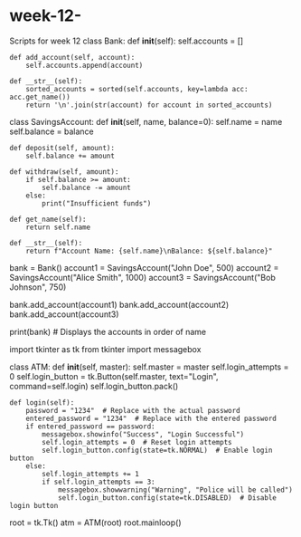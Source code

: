 # week-12-
Scripts for week 12
class Bank:
    def __init__(self):
        self.accounts = []

    def add_account(self, account):
        self.accounts.append(account)

    def __str__(self):
        sorted_accounts = sorted(self.accounts, key=lambda acc: acc.get_name())
        return '\n'.join(str(account) for account in sorted_accounts)


class SavingsAccount:
    def __init__(self, name, balance=0):
        self.name = name
        self.balance = balance

    def deposit(self, amount):
        self.balance += amount

    def withdraw(self, amount):
        if self.balance >= amount:
            self.balance -= amount
        else:
            print("Insufficient funds")

    def get_name(self):
        return self.name

    def __str__(self):
        return f"Account Name: {self.name}\nBalance: ${self.balance}"


bank = Bank()
account1 = SavingsAccount("John Doe", 500)
account2 = SavingsAccount("Alice Smith", 1000)
account3 = SavingsAccount("Bob Johnson", 750)

bank.add_account(account1)
bank.add_account(account2)
bank.add_account(account3)

print(bank)  # Displays the accounts in order of name

import tkinter as tk
from tkinter import messagebox

class ATM:
    def __init__(self, master):
        self.master = master
        self.login_attempts = 0
        self.login_button = tk.Button(self.master, text="Login", command=self.login)
        self.login_button.pack()

    def login(self):
        password = "1234"  # Replace with the actual password
        entered_password = "1234"  # Replace with the entered password
        if entered_password == password:
            messagebox.showinfo("Success", "Login Successful")
            self.login_attempts = 0  # Reset login attempts
            self.login_button.config(state=tk.NORMAL)  # Enable login button
        else:
            self.login_attempts += 1
            if self.login_attempts == 3:
                messagebox.showwarning("Warning", "Police will be called")
                self.login_button.config(state=tk.DISABLED)  # Disable login button

root = tk.Tk()
atm = ATM(root)
root.mainloop()
